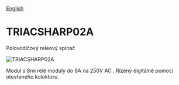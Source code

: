 
[English](./README.md)
<!--- module --->
# TRIACSHARP02A
<!--- Emodule --->

<!--- subtitle --->Polovodičový releový spínač<!--- Esubtitle --->

![TRIACSHARP02A](/doc/img/TRIACSHARP02A_top_big.jpg)

<!--- description --->Modul s 8mi relé moduly do 8A na 250V AC . Rízený digitálně pomocí otevřeného kolektoru.<!--- Edescription --->
            